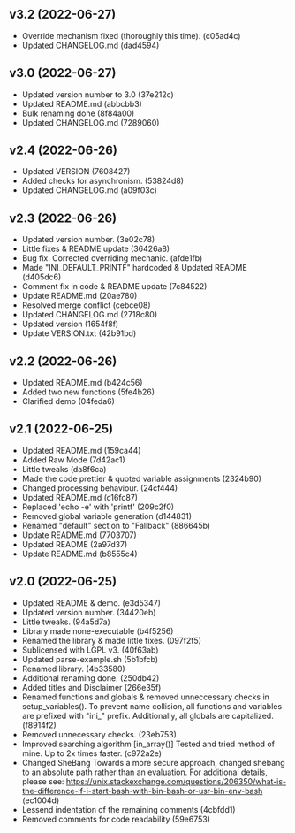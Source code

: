 ## v3.2 (2022-06-27)

* Override mechanism fixed (thoroughly this time). (c05ad4c)
* Updated CHANGELOG.md (dad4594)


## v3.0 (2022-06-27)

* Updated version number to 3.0 (37e212c)
* Updated README.md (abbcbb3)
* Bulk renaming done (8f84a00)
* Updated CHANGELOG.md (7289060)


## v2.4 (2022-06-26)

* Updated VERSION (7608427)
* Added checks for asynchronism. (53824d8)
* Updated CHANGELOG.md (a09f03c)


## v2.3 (2022-06-26)

* Updated version number. (3e02c78)
* Little fixes & README update (36426a8)
* Bug fix. Corrected overriding mechanic. (afde1fb)
* Made "INI_DEFAULT_PRINTF" hardcoded & Updated README (d405dc6)
* Comment fix in code & README update (7c84522)
* Update README.md (20ae780)
* Resolved merge conflict (cebce08)
* Updated CHANGELOG.md (2718c80)
* Updated version (1654f8f)
* Update VERSION.txt (42b91bd)


## v2.2 (2022-06-26)

* Updated README.md (b424c56)
* Added two new functions (5fe4b26)
* Clarified demo (04feda6)


## v2.1 (2022-06-25)

* Updated README.md (159ca44)
* Added Raw Mode (7d42ac1)
* Little tweaks (da8f6ca)
* Made the code prettier & quoted variable assignments (2324b90)
* Changed processing behaviour. (24cf444)
* Updated README.md (c16fc87)
* Replaced 'echo -e' with 'printf' (209c2f0)
* Removed global variable generation (d144831)
* Renamed "default" section to "Fallback" (886645b)
* Update README.md (7703707)
* Updated README (2a97d37)
* Update README.md (b8555c4)


## v2.0 (2022-06-25)

* Updated README & demo. (e3d5347)
* Updated version number. (34420eb)
* Little tweaks. (94a5d7a)
* Library made none-executable (b4f5256)
* Renamed the library & made little fixes. (097f2f5)
* Sublicensed with LGPL v3. (40f63ab)
* Updated parse-example.sh (5b1bfcb)
* Renamed library. (4b33580)
* Additional renaming done. (250db42)
* Added titles and Disclaimer (266e35f)
* Renamed functions and globals & removed unneccessary checks in setup_variables(). To prevent name collision, all functions and variables are prefixed with "ini_" prefix. Additionally, all globals are capitalized. (f8914f2)
* Removed unnecessary checks. (23eb753)
* Improved searching algorithm [in_array()] Tested and tried method of mine. Up to 2x times faster. (c972a2e)
* Changed SheBang Towards a more secure approach, changed shebang to an absolute path rather than an evaluation. For additional details, please see: https://unix.stackexchange.com/questions/206350/what-is-the-difference-if-i-start-bash-with-bin-bash-or-usr-bin-env-bash (ec1004d)
* Lessend indentation of the remaining comments (4cbfdd1)
* Removed comments for code readability (59e6753)


